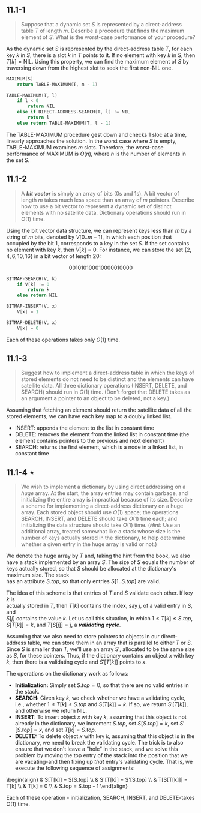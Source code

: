 ## 11.1-1

> Suppose that a dynamic set $S$ is represented by a direct-address table $T$ of length $m$. Describe a procedure that finds the maximum element of $S$. What is the worst-case performance of your procedure?

As the dynamic set $S$ is represented by the direct-address table $T$, for each key $k$ in $S$, there is a slot $k$ in $T$ points to it. If no element with key $k$ in $S$, then $T[k] = \text{NIL}$. Using this property, we can find the maximum element of $S$ by traversing down from the highest slot to seek the first non-$\text{NIL}$ one.

```cpp
MAXIMUM(S)
    return TABLE-MAXIMUM(T, m - 1)
```

```cpp
TABLE-MAXIMUM(T, l)
    if l < 0
        return NIL
    else if DIRECT-ADDRESS-SEARCH(T, l) != NIL
        return l
    else return TABLE-MAXIMUM(T, l - 1)
```

The $\text{TABLE-MAXIMUM}$ procedure gest down and checks $1$ sloc at a time, linearly approaches the solution. In the worst case where $S$ is empty, $\text{TABLE-MAXIMUM}$ examines $m$ slots. Therefore, the worst-case performance of $\text{MAXIMUM}$ is $O(n)$, where $n$ is the number of elements in the set $S$.

## 11.1-2

> A __*bit vector*__ is simply an array of bits ($0$s and $1$s). A bit vector of length $m$ takes much less space than an array of $m$ pointers. Describe how to use a bit vector to represent a dynamic set of distinct elements with no satellite data. Dictionary operations should run in $O(1)$ time.

Using the bit vector data structure, we can represent keys less than $m$ by a string of $m$ bits, denoted by $V[0..m - 1]$, in which each position that occupied by the bit $1$, corresponds to a key in the set $S$. If the set contains no element with key $k$, then $V[k] = 0$. For instance, we can store the set $\{2, 4, 6, 10, 16\}$ in a bit vector of length $20$:

$$001010100010000010000$$

```cpp
BITMAP-SEARCH(V, k)
    if V[k] != 0
        return k
    else return NIL
```

```cpp
BITMAP-INSERT(V, x)
    V[x] = 1
```

```cpp
BITMAP-DELETE(V, x)
    V[x] = 0
```

Each of these operations takes only $O(1)$ time.

## 11.1-3

> Suggest how to implement a direct-address table in which the keys of stored elements do not need to be distinct and the elements can have satellite data. All three dictionary operations ($\text{INSERT}$, $\text{DELETE}$, and $\text{SEARCH}$) should run in $O(1)$ time. (Don't forget that $\text{DELETE}$ takes as an argument a pointer to an object to be deleted, not a key.)

Assuming that fetching an element should return the satellite data of all the stored elements, we can have each key map to a doubly linked list.

- $\text{INSERT}$: appends the element to the list in constant time
- $\text{DELETE}$: removes the element from the linked list in constant time (the element contains pointers to the previous and next element)
- $\text{SEARCH}$: returns the first element, which is a node in a linked list, in constant time

## 11.1-4 $\star$

> We wish to implement a dictionary by using direct addressing on a _huge_ array. At the start, the array entries may contain garbage, and initializing the entire array is impractical because of its size. Describe a scheme for implementing a direct-address dictionary on a huge array. Each stored object should use $O(1)$ space; the operations $\text{SEARCH}$, $\text{INSERT}$, and $\text{DELETE}$ should take $O(1)$ time each; and initializing the data structure should take $O(1)$ time. ($\textit{Hint:}$ Use an additional array, treated somewhat like a stack whose size is the number of keys actually stored in the dictionary, to help determine whether a given entry in the huge array is valid or not.)

We denote the huge array by $T$ and, taking the hint from the book, we also have a stack implemented by an array $S$. The size of $S$ equals the number of keys actually stored, so that $S$ should be allocated at the dictionary's maximum size. The stack  
has an attribute $S.top$, so that only entries $S[1..S.top]$ are valid.

The idea of this scheme is that entries of $T$ and $S$ validate each other. If key $k$ is  
actually stored in $T$, then $T[k]$ contains the index, say $j$, of a valid entry in $S$, and  
$S[j]$ contains the value $k$. Let us call this situation, in which $1 \le T[k] \le S.top$, $S[T[k]] = k$, and $T[S[j]] = j$, a __*validating cycle*__.  

Assuming that we also need to store pointers to objects in our direct-address table, we can store them in an array that is parallel to either $T$ or $S$. Since $S$ is smaller than $T$, we'll use an array $S'$, allocated to be the same size as $S$, for these pointers. Thus, if the dictionary contains an object $x$ with key $k$, then there is a validating cycle and $S'[T[k]]$ points to $x$.
 
The operations on the dictionary work as follows:  

- **Initialization:** Simply set $S.top = 0$, so that there are no valid entries in the stack.  
- **SEARCH:** Given key $k$, we check whether we have a validating cycle, i.e., whether $1 \le T [k] \le S.top$ and $S[T[k]] = k$. If so, we return $S'[T[k]]$, and otherwise we return $\text{NIL}$.  
- **INSERT:** To insert object $x$ with key $k$, assuming that this object is not already in the dictionary, we increment $S.top$, set $S[S.top] = k$, set $S'[S.top] = x$, and set $T[k] = S.top$.  
- **DELETE:** To delete object $x$ with key $k$, assuming that this object is in the dictionary, we need to break the validating cycle. The trick is to also ensure that we don't leave a "hole" in the stack, and we solve this problem by moving the top entry of the stack into the position that we are vacating-and then fixing up *that* entry's validating cycle. That is, we execute the following sequence of assignments:  

\begin{align}
    & S[T[k]] = S[S.top]   \\\\
    & S'[T[k]] = S'[S.top] \\\\
    & T[S[T[k]]] = T[k]    \\\\
    & T[k] = 0             \\\\
    & S.top = S.top - 1
\end{align}

Each of these operation - initialization, $\text{SEARCH}$, $\text{INSERT}$, and $\text{DELETE}$-takes $O(1)$ time.
